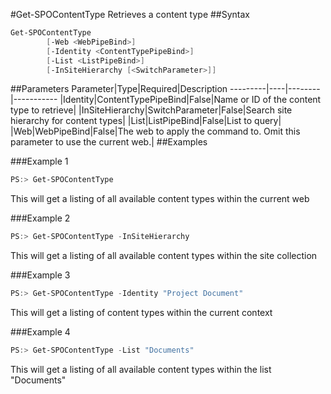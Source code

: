 #Get-SPOContentType
Retrieves a content type
##Syntax
```powershell
Get-SPOContentType
        [-Web <WebPipeBind>]
        [-Identity <ContentTypePipeBind>]
        [-List <ListPipeBind>]
        [-InSiteHierarchy [<SwitchParameter>]]
```


##Parameters
Parameter|Type|Required|Description
---------|----|--------|-----------
|Identity|ContentTypePipeBind|False|Name or ID of the content type to retrieve|
|InSiteHierarchy|SwitchParameter|False|Search site hierarchy for content types|
|List|ListPipeBind|False|List to query|
|Web|WebPipeBind|False|The web to apply the command to. Omit this parameter to use the current web.|
##Examples

###Example 1
```powershell
PS:> Get-SPOContentType 
```
This will get a listing of all available content types within the current web

###Example 2
```powershell
PS:> Get-SPOContentType -InSiteHierarchy
```
This will get a listing of all available content types within the site collection

###Example 3
```powershell
PS:> Get-SPOContentType -Identity "Project Document"
```
This will get a listing of content types within the current context

###Example 4
```powershell
PS:> Get-SPOContentType -List "Documents"
```
This will get a listing of all available content types within the list "Documents"
